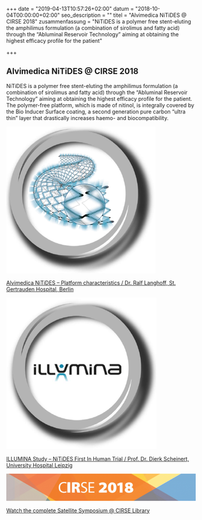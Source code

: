 +++
date = "2019-04-13T10:57:26+02:00"
datum = "2018-10-04T00:00:00+02:00"
seo_description = ""
titel = "Alvimedica NiTiDES @ CIRSE 2018"
zusammenfassung = "NiTiDES is a polymer free stent-eluting the amphilimus formulation (a combination of sirolimus and fatty acid) through the “Abluminal Reservoir Technology” aiming at obtaining the highest efficacy profile for the patient"

+++
## Alvimedica NiTiDES @ CIRSE 2018

NiTiDES is a polymer free stent-eluting the amphilimus formulation (a combination of sirolimus and fatty acid) through the “Abluminal Reservoir Technology” aiming at obtaining the highest efficacy profile for the patient. The polymer-free platform, which is made of nitinol, is integrally covered by the Bio Inducer Surface coating, a second generation pure carbon “ultra thin” layer that drastically increases haemo- and biocompatibility.

[![](/uploads/2019/05/09/nitides.png)](https://www.ivascular.de/wp-content/uploads/2018/10/02-Innovative-SFA-lesions-treatment-with-NiTiDES.pdf)

[Alvimedica NiTiDES – Platform characteristics / Dr. Ralf Langhoff, St. Gertrauden Hospital, Berlin](https://www.ivascular.de/wp-content/uploads/2018/10/02-Innovative-SFA-lesions-treatment-with-NiTiDES.pdf)

[![](/uploads/2019/05/09/illumina.png)](https://www.ivascular.de/wp-content/uploads/2018/10/03-The-ILLUMINA-Study.pdf)

[ILLUMINA Study – NiTiDES First In Human Trial / Prof. Dr. Dierk Scheinert, University Hospital Leipzig](https://www.ivascular.de/wp-content/uploads/2018/10/03-The-ILLUMINA-Study.pdf)

![](/uploads/2019/05/09/cirse2018-624x89.png)

[Watch the complete Satellite Symposium @ CIRSE Library](https://library.cirse.org/cirse2018/events/2018-09-23-15-40-alvimedica-nitides-an-innovative-approach-for-the-treatment-of-sfa-lesions)